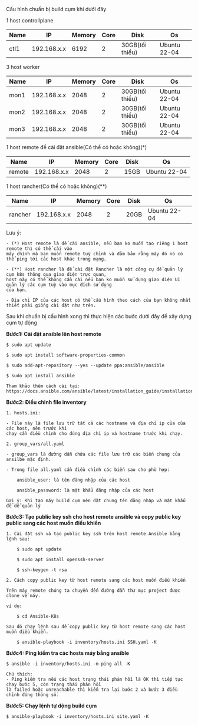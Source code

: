 
Cấu hình chuẩn bị build cụm khi dưới đây

1 host controllplane

| Name      |      IP      |     Memory    |      Core    |      Disk       |      Os       |
|-----------|--------------|---------------|--------------|-----------------|---------------|
|  ctl1     | 192.168.x.x  |      6192     |      2       | 30GB(tối thiểu) |  Ubuntu 22-04 |

3 host worker

| Name      |      IP      |     Memory    |      Core    |      Disk       |      Os       |
|-----------|--------------|---------------|--------------|-----------------|---------------|
|  mon1     | 192.168.x.x  |      2048     |      2       | 30GB(tối thiểu) |  Ubuntu 22-04 |
|  mon2     | 192.168.x.x  |      2048     |      2       | 30GB(tối thiểu) |  Ubuntu 22-04 |
|  mon3     | 192.168.x.x  |      2048     |      2       | 30GB(tối thiểu) |  Ubuntu 22-04 |

1 host remote để cài đặt ansible(Có thể có hoặc không)(*)

| Name      |      IP      |     Memory    |      Core    |      Disk       |      Os       |
|-----------|--------------|---------------|--------------|-----------------|---------------|
|  remote   | 192.168.x.x  |      2048     |      2       |      15GB       |  Ubuntu 22-04 |

1 host rancher(Có thể có hoặc không)(**)

|    Name      |      IP      |     Memory    |      Core    |      Disk       |      Os       |
|--------------|--------------|---------------|--------------|-----------------|---------------|
|  rancher     | 192.168.x.x  |      2048     |      2       |     20GB        |  Ubuntu 22-04 |


Lưu ý: 

    - (*) Host remote là để cài ansible, nếu bạn ko muốn tạo riêng 1 host remote thì có thể cài vào
    máy chính mà bạn muốn remote tuỳ chỉnh và đảm bảo rằng máy đó nó có thể ping tới các host khác trong mạng.
    
    - (**) Host rancher là để cài đặt Rancher là một công cụ để quản lý cụm k8s thông qua giao diện trực quan,
    host này có thể không cần cài nếu bạn ko muốn sử dụng giao diện UI quản lý các cụm tuỳ vào mục đích sử dụng 
    của bạn.

    - Địa chỉ IP của các host có thể cấu hình theo cách của bạn không nhất thiết phải giống cài đặt như trên.

Sau khi chuẩn bị cấu hình xong thì thực hiện các bước dưới đây để xây dựng cụm tự động

**Bước1: Cài đặt ansible lên host remote**

    $ sudo apt update

    $ sudo apt install software-properties-common

    $ sudo add-apt-repository --yes --update ppa:ansible/ansible

    $ sudo apt install ansible

    Tham khảo thêm cách cài tại: https://docs.ansible.com/ansible/latest/installation_guide/installation_distros.html

**Bước2: Điều chỉnh file inventory**

    1. hosts.ini:

    - File này là file lưu trữ tất cả các hostname và địa chỉ ip của của các host, nên trước khi 
    chạy cần điều chỉnh cho đúng địa chỉ ip và hostname trước khi chạy.

    2. group_vars/all.yaml

    - group_vars là đường dẫn chứa các file lưu trữ các biến chung của ansilbe mặc định.

    - Trong file all.yaml cần điều chỉnh các biến sau cho phù hợp: 

        ansible_user: là tên đăng nhập của các host

        ansible_password: là mật khẩu đăng nhập của các host

    Gợi ý: Khi tạo máy build cụm nên đặt chung tên đăng nhập và mật khẩu để dễ quản lý

**Bước3: Tạo public key ssh cho host remote ansible và copy public key public sang các host muốn điều khiển**

    1. Cài đặt ssh và tạo public key ssh trên host remote Ansible bằng lệnh sau:
    
        $ sudo apt update

        $ sudo apt install openssh-server
        
        $ ssh-keygen -t rsa

    2. Cách copy public key từ host remote sang các host muốn điều khiển

    Trên máy remote chúng ta chuyển đến đường dẫn thư mục project được clone về máy.

    ví dụ:

        $ cd Ansible-K8s

    Sau đó chạy lệnh sau để copy public key từ host remote sang các host muốn điều khiển.

        $ ansible-playbook -i inventory/hosts.ini SSH.yaml -K


**Bước4: Ping kiểm tra các hosts máy bằng ansible**

    $ ansible -i inventory/hosts.ini -m ping all -K

    Chú thích:  
    - Ping kiểm tra nếu các host trạng thái phản hồi là OK thì tiếp tục chạy bước 5, còn trạng thái phản hồi 
    là failed hoặc unreachable thì kiểm tra lại bước 2 và bước 3 điều chỉnh đúng thông số.

**Bước5: Chạy lệnh tự động build cụm**

    $ ansible-playbook -i inventory/hosts.ini site.yaml -K





